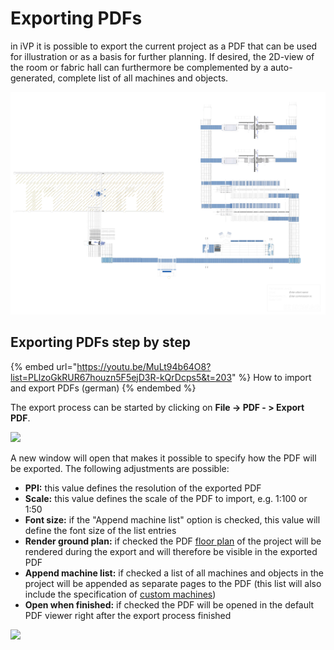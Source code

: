 # Exporting PDFs

in iVP it is possible to export the current project as a PDF that can be used for illustration or as a basis for further planning. If desired, the 2D-view of the room or fabric hall can furthermore be complemented by a auto-generated, complete list of all machines and objects.

![](../../../.gitbook/assets/Test2.jpg)

## Exporting PDFs step by step

{% embed url="https://youtu.be/MuLt94b64O8?list=PLlzoGkRUR67houzn5F5ejD3R-kQrDcps5&t=203" %}
How to import and export PDFs (german)
{% endembed %}

The export process can be started by clicking on **File -> PDF - > Export PDF**.

![](../../../.gitbook/assets/iVP\_pdf\_export\_pfd\_menu\_entry.jpg)

&#x20;A new window will open that makes it possible to specify how the PDF will be exported. The following adjustments are possible:

* **PPI:** this value defines the resolution of the exported PDF
* **Scale:** this value defines the scale of the PDF to import, e.g. 1:100 or 1:50
* **Font size:** if the "Append machine list" option is checked, this value will define the font size of the list entries
* **Render ground plan:** if checked the PDF [floor plan](../user-interface/the-floor-plan.md) of the project will be rendered during the export and will therefore be visible in the exported PDF
* **Append machine list:** if checked a list of all machines and objects in the project will be appended as separate pages to the PDF (this list will also include the specification of [custom machines](../machines/customizable-machines.md))
* **Open when finished:** if checked the PDF will be opened in the default PDF viewer right after the export process finished

![](../../../.gitbook/assets/iVP\_pdf\_export\_pdf\_options.jpg)
